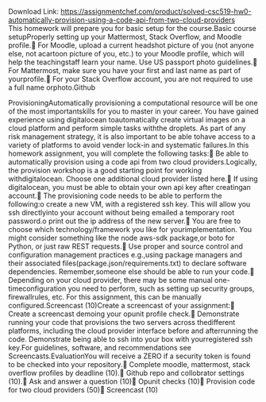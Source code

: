 Download Link: https://assignmentchef.com/product/solved-csc519-hw0-automatically-provision-using-a-code-api-from-two-cloud-providers
<br>
This homework will prepare you for basic setup for the course.Basic course setupProperly setting up your Mattermost, Stack Overflow, and Moodle profile. For Moodle, upload a current headshot picture of you (not anyone else, not acartoon picture of you, etc.) to your Moodle profile, which will help the teachingstaff learn your name. Use US passport photo guidelines. For Mattermost, make sure you have your first and last name as part of yourprofile. For your Stack Overflow account, you are not required to use a full name orphoto.Github

ProvisioningAutomatically provisioning a computational resource will be one of the most importantskills for you to master in your career. You have gained experience using digitalocean toautomatically create virtual images on a cloud platform and perform simple tasks withthe droplets. As part of any risk management strategy, it is also important to be able tohave access to a variety of platforms to avoid vender lock-in and systematic failures.In this homework assignment, you will complete the following tasks: Be able to automatically provision using a code api from two cloud providers.Logically, the provision workshop is a good starting point for working withdigitalocean. Choose one additional cloud provider listed here. If using digitalocean, you must be able to obtain your own api key after creatingan account. The provisioning code needs to be able to perform the following:o create a new VM, with a registered ssh key. This will allow you ssh directlyinto your account without being emailed a temporary root password.o print out the ip address of the new server. You are free to choose which technology/framework you like for yourimplementation. You might consider something like the node aws-sdk package,or boto for Python, or just raw REST requests. Use proper and source control and configuration management practices e.g.,using package managers and their associated files(package.json/requirements.txt) to declare software dependencies. Remember,someone else should be able to run your code. Depending on your cloud provider, there may be some manual one-timeconfiguration you need to perform, such as setting up security groups, firewallrules, etc. For this assignment, this can be manually configured.Screencast (10)Create a screencast of your assignment: Create a screencast demoing your opunit profile check. Demonstrate running your code that provisions the two servers across thedifferent platforms, including the cloud provider interface before and afterrunning the code. Demonstrate being able to ssh into your box with yourregistered ssh key.For guidelines, software, and recommendations see Screencasts.EvaluationYou will receive a ZERO if a security token is found to be checked into your repository. Complete moodle, mattermost, stack overflow profiles by deadline (10). Github repo and collobrator settings (10). Ask and answer a question (10) Opunit checks (10) Provision code for two cloud providers (50) Screencast (10)